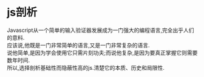 # js剖析
Javascript从一个简单的输入验证器发展成为一门强大的编程语言,完全出乎人们的意料.<br/>
应该说,他既是一门非常简单的语言,又是一门非常复杂的语言.<br/>
说他简单,是因为学会使用它只需片刻功夫;而说他复杂,是因为要真正掌握它则需要数年时间.<br/>
所以,选择剖析基础性而隐蔽性高的js.清楚它的本质、历史和局限性.
